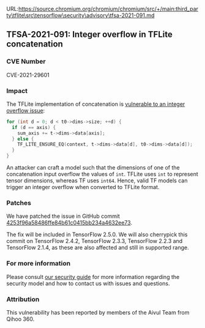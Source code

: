 URL:https://source.chromium.org/chromium/chromium/src/+/main:third_party\tflite\src\tensorflow\security\advisory\tfsa-2021-091.md
## TFSA-2021-091: Integer overflow in TFLite concatenation

### CVE Number
CVE-2021-29601

### Impact
The TFLite implementation of concatenation is [vulnerable to an integer overflow
issue](https://github.com/tensorflow/tensorflow/blob/7b7352a724b690b11bfaae2cd54bc3907daf6285/tensorflow/lite/kernels/concatenation.cc#L70-L76):

```cc
for (int d = 0; d < t0->dims->size; ++d) {
  if (d == axis) {
    sum_axis += t->dims->data[axis];
  } else {
    TF_LITE_ENSURE_EQ(context, t->dims->data[d], t0->dims->data[d]);
  }
}
```

An attacker can craft a model such that the dimensions of one of the
concatenation input overflow the values of `int`. TFLite uses `int` to represent
tensor dimensions, whereas TF uses `int64`. Hence, valid TF models can trigger
an integer overflow when converted to TFLite format.

### Patches
We have patched the issue in GitHub commit
[4253f96a58486ffe84b61c0415bb234a4632ee73](https://github.com/tensorflow/tensorflow/commit/4253f96a58486ffe84b61c0415bb234a4632ee73).

The fix will be included in TensorFlow 2.5.0. We will also cherrypick this
commit on TensorFlow 2.4.2, TensorFlow 2.3.3, TensorFlow 2.2.3 and TensorFlow
2.1.4, as these are also affected and still in supported range.

### For more information
Please consult [our security
guide](https://github.com/tensorflow/tensorflow/blob/master/SECURITY.md) for
more information regarding the security model and how to contact us with issues
and questions.

### Attribution
This vulnerability has been reported by members of the Aivul Team from Qihoo
360.
